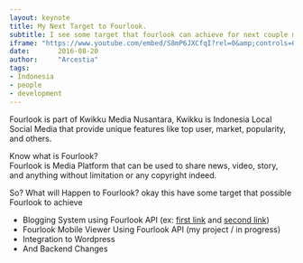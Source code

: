 ```yaml
---
layout: keynote
title: My Next Target to Fourlook.
subtitle: I see some target that fourlook can achieve for next couple months.
iframe: "https://www.youtube.com/embed/S8mP6JXCfqI?rel=0&amp;controls=0&amp;showinfo=0&amp;autoplay=1"
date:       2016-08-20
author:     "Arcestia"
tags:
- Indonesia
- people
- development
---
```


Fourlook is part of Kwikku Media Nusantara, Kwikku is Indonesia Local Social Media that provide unique features like top user, market, popularity, and others.

Know what is Fourlook? <br>
Fourlook is Media Platform that can be used to share news, video, story, and anything without limitation or any copyright indeed.

So? What will Happen to Fourlook? okay this have some target that possible Fourlook to achieve
- Blogging System using Fourlook API (ex: [first link](http://moyou.esy.es) and [second link](http://www.beritaterbaru.esy.es))
- Fourlook Mobile Viewer Using Fourlook API (my project / in progress)
- Integration to Wordpress
- And Backend Changes
